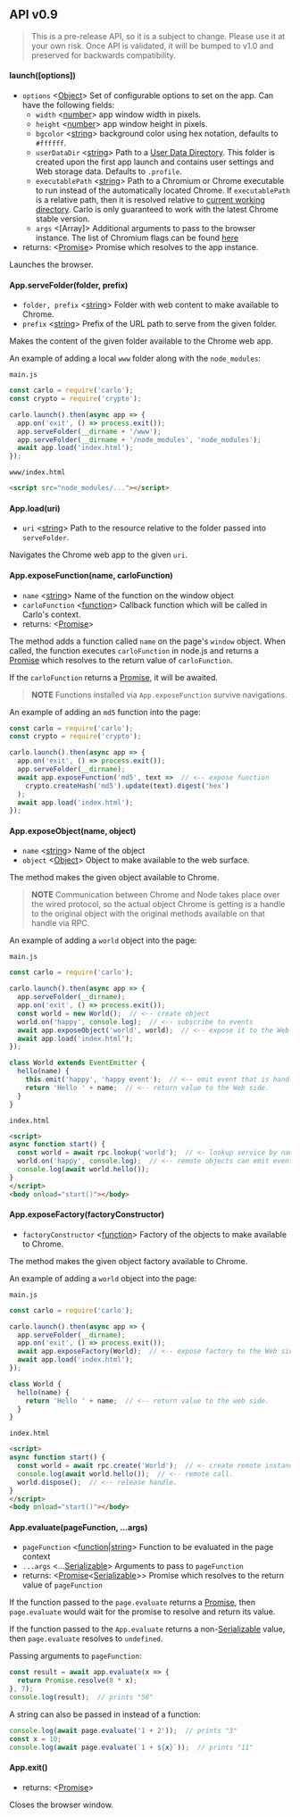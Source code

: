 ## API v0.9

> This is a pre-release API, so it is a subject to change. Please use it at your own risk. Once API is validated, it will be bumped to v1.0 and preserved for backwards compatibility.

#### launch([options])
- `options` <[Object]>  Set of configurable options to set on the app. Can have the following fields:
  - `width` <[number]> app window width in pixels.
  - `height` <[number]> app window height in pixels.
  - `bgcolor` <[string]> background color using hex notation, defaults to `#ffffff`.
  - `userDataDir` <[string]> Path to a [User Data Directory](https://chromium.googlesource.com/chromium/src/+/master/docs/user_data_dir.md). This folder is created upon the first app launch and contains user settings and Web storage data. Defaults to `.profile`.
  - `executablePath` <[string]> Path to a Chromium or Chrome executable to run instead of the automatically located Chrome. If `executablePath` is a relative path, then it is resolved relative to [current working directory](https://nodejs.org/api/process.html#process_process_cwd). Carlo is only guaranteed to work with the latest Chrome stable version.
  - `args` <[Array<string>]> Additional arguments to pass to the browser instance. The list of Chromium flags can be found [here](https://peter.sh/experiments/chromium-command-line-switches/)
- returns: <[Promise]<App>> Promise which resolves to the app instance.


Launches the browser.

#### App.serveFolder(folder, prefix)
- `folder, prefix` <[string]> Folder with web content to make available to Chrome.
- `prefix` <[string]> Prefix of the URL path to serve from the given folder.

Makes the content of the given folder available to the Chrome web app.

An example of adding a local `www` folder along with the `node_modules`:

`main.js`
```js
const carlo = require('carlo');
const crypto = require('crypto');

carlo.launch().then(async app => {
  app.on('exit', () => process.exit());
  app.serveFolder(__dirname + '/www');
  app.serveFolder(__dirname + '/node_modules', 'node_modules');
  await app.load('index.html');
});
```
`www/index.html`
```html
<script src="node_modules/..."></script> 
```

#### App.load(uri)
- `uri` <[string]> Path to the resource relative to the folder passed into `serveFolder`.

Navigates the Chrome web app to the given `uri`.

#### App.exposeFunction(name, carloFunction)
- `name` <[string]> Name of the function on the window object
- `carloFunction` <[function]> Callback function which will be called in Carlo's context.
- returns: <[Promise]>

The method adds a function called `name` on the page's `window` object.
When called, the function executes `carloFunction` in node.js and returns a [Promise] which resolves to the return value of `carloFunction`.

If the `carloFunction` returns a [Promise], it will be awaited.

> **NOTE** Functions installed via `App.exposeFunction` survive navigations.

An example of adding an `md5` function into the page:
```js
const carlo = require('carlo');
const crypto = require('crypto');

carlo.launch().then(async app => {
  app.on('exit', () => process.exit());
  app.serveFolder(__dirname);
  await app.exposeFunction('md5', text =>  // <-- expose function
    crypto.createHash('md5').update(text).digest('hex')
  );
  await app.load('index.html');
});
```

#### App.exposeObject(name, object)
- `name` <[string]> Name of the object
- `object` <[Object]> Object to make available to the web surface.

The method makes the given object available to Chrome.

> **NOTE** Communication between Chrome and Node takes place over the wired protocol, so the actual object Chrome is getting is a handle to the original object with the original methods available on that handle via RPC.

An example of adding a `world` object into the page:

`main.js`
```js
const carlo = require('carlo');

carlo.launch().then(async app => {
  app.serveFolder(__dirname);
  app.on('exit', () => process.exit());
  const world = new World();  // <-- create object
  world.on('happy', console.log);  // <-- subscribe to events
  await app.exposeObject('world', world);  // <-- expose it to the Web side
  await app.load('index.html');
});

class World extends EventEmitter {
  hello(name) {
    this.emit('happy', 'happy event');  // <-- emit event that is handled on the Web side.
    return 'Hello ' + name;  // <-- return value to the Web side.
  }
}
```

`index.html`
```html
<script>
async function start() {
  const world = await rpc.lookup('world');  // <- lookup service by name.
  world.on('happy', console.log);  // <-- remote objects can emit events.
  console.log(await world.hello());
}
</script> 
<body onload="start()"></body>
```

#### App.exposeFactory(factoryConstructor)
- `factoryConstructor` <[function]> Factory of the objects to make available to Chrome.

The method makes the given object factory available to Chrome.

An example of adding a `world` object into the page:

`main.js`
```js
const carlo = require('carlo');

carlo.launch().then(async app => {
  app.serveFolder(__dirname);
  app.on('exit', () => process.exit());
  await app.exposeFactory(World);  // <-- expose factory to the Web side
  await app.load('index.html');
});

class World {
  hello(name) {
    return 'Hello ' + name;  // <-- return value to the web side.
  }
}
```

`index.html`
```html
<script>
async function start() {
  const world = await rpc.create('World');  // <- create remote instance.
  console.log(await world.hello());  // <-- remote call.
  world.dispose();  // <-- release handle.
}
</script> 
<body onload="start()"></body>
```


#### App.evaluate(pageFunction, ...args)
- `pageFunction` <[function]|[string]> Function to be evaluated in the page context
- `...args` <...[Serializable]> Arguments to pass to `pageFunction`
- returns: <[Promise]<[Serializable]>> Promise which resolves to the return value of `pageFunction`

If the function passed to the `page.evaluate` returns a [Promise], then `page.evaluate` would wait for the promise to resolve and return its value.

If the function passed to the `App.evaluate` returns a non-[Serializable] value, then `page.evaluate` resolves to `undefined`.

Passing arguments to `pageFunction`:
```js
const result = await app.evaluate(x => {
  return Promise.resolve(8 * x);
}, 7);
console.log(result);  // prints "56"
```

A string can also be passed in instead of a function:
```js
console.log(await page.evaluate('1 + 2'));  // prints "3"
const x = 10;
console.log(await page.evaluate(`1 + ${x}`));  // prints "11"
```

#### App.exit()
- returns: <[Promise]>

Closes the browser window.


[Object]: https://developer.mozilla.org/en-US/docs/Web/JavaScript/Reference/Global_Objects/Object "Object"
[Promise]: https://developer.mozilla.org/en-US/docs/Web/JavaScript/Reference/Global_Objects/Promise "Promise"
[Array]: https://developer.mozilla.org/en-US/docs/Web/JavaScript/Reference/Global_Objects/Array "Array"
[boolean]: https://developer.mozilla.org/en-US/docs/Web/JavaScript/Data_structures#Boolean_type "Boolean"
[Buffer]: https://nodejs.org/api/buffer.html#buffer_class_buffer "Buffer"
[function]: https://developer.mozilla.org/en-US/docs/Web/JavaScript/Reference/Global_Objects/Function "Function"
[number]: https://developer.mozilla.org/en-US/docs/Web/JavaScript/Data_structures#Number_type "Number"
[origin]: https://developer.mozilla.org/en-US/docs/Glossary/Origin "Origin"
[Promise]: https://developer.mozilla.org/en-US/docs/Web/JavaScript/Reference/Global_Objects/Promise "Promise"
[string]: https://developer.mozilla.org/en-US/docs/Web/JavaScript/Data_structures#String_type "String"
[Serializable]: https://developer.mozilla.org/en-US/docs/Web/JavaScript/Reference/Global_Objects/JSON/stringify#Description "Serializable"
